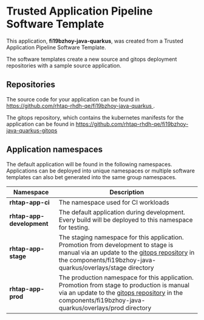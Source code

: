 # Trusted Application Pipeline Software Template

This application, **fi19bzhoy-java-quarkus**, was created from a Trusted Application Pipeline Software Template.

The software templates create a new source and gitops deployment repositories with a sample source application. 

## Repositories

The source code for your application can be found in [https://github.com/rhtap-rhdh-qe/fi19bzhoy-java-quarkus ](https://github.com/rhtap-rhdh-qe/fi19bzhoy-java-quarkus ).
 
The gitops repository, which contains the kubernetes manifests for the application can be found in 
[https://github.com/rhtap-rhdh-qe/fi19bzhoy-java-quarkus-gitops ](https://github.com/rhtap-rhdh-qe/fi19bzhoy-java-quarkus-gitops ) 

## Application namespaces 

The default application will be found in the following namespaces. Applications can be deployed into unique namespaces or multiple software templates can also bet generated into the same group namespaces.  

|  Namespace   |  Description   |  
| -------- | -------- |
| **rhtap-app-ci** | The namespace used for CI workloads |
| **rhtap-app-development** | The default application during development. Every build will be deployed to this namespace for testing. |
| **rhtap-app-stage** | The staging namespace for this application. Promotion from development to stage is manual via an update to the [gitops repository](https://github.com/rhtap-rhdh-qe/fi19bzhoy-java-quarkus-gitops ) in the components/fi19bzhoy-java-quarkus/overlays/stage directory |
| **rhtap-app-prod** | The production namespace for this application. Promotion from stage to production is manual via an update to the [gitops repository](https://github.com/rhtap-rhdh-qe/fi19bzhoy-java-quarkus-gitops ) in the components/fi19bzhoy-java-quarkus/overlays/prod directory |